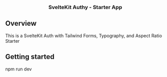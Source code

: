 <p align="center">
   <br/>
   <h3 align="center"><b>SvelteKit Authy</b> - Starter App</h3>
   
   <p align="center" style="align: center;">

## Overview

This is a SvelteKit Auth with Tailwind Forms, Typography, and Aspect Ratio Starter
## Getting started

npm run dev
